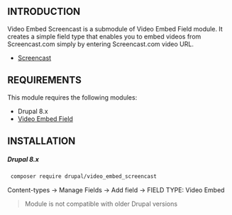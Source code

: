 INTRODUCTION
------------
Video Embed Screencast is a submodule of Video Embed Field module. 
It creates a simple field type that enables you to embed videos 
from Screencast.com simply by entering Screencast.com video URL.

 - [Screencast](http://www.screencast.com/)

REQUIREMENTS
------------

This module requires the following modules:

 * Drupal 8.x
 * [Video Embed Field](https://www.drupal.org/project/video_embed_field)

INSTALLATION
------------

##### Drupal 8.x


```sh
 composer require drupal/video_embed_screencast
```

Content-types -> Manage Fields -> Add field -> FIELD TYPE: Video Embed

> Module is not compatible with older Drupal versions
